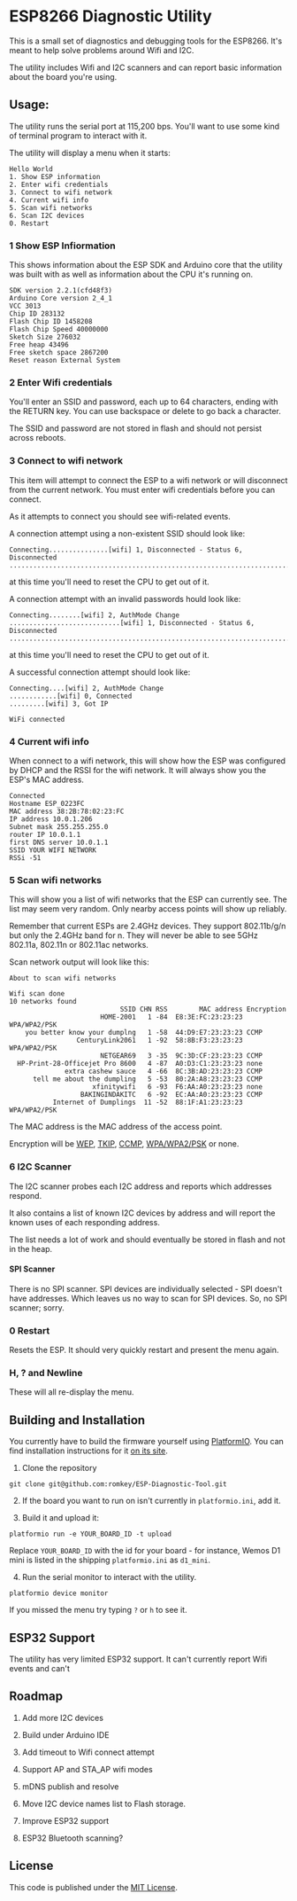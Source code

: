 # ESP8266 Diagnostic Utility

This is a small set of diagnostics and debugging tools for the ESP8266. It's meant to help solve problems around Wifi and I2C.

The utility includes Wifi and I2C scanners and can report basic information about the board you're using.


## Usage:

The utility runs the serial port at 115,200 bps. You'll want to use some kind of terminal program to interact with it.

The utility will display a menu when it starts:
```
Hello World
1. Show ESP information
2. Enter wifi credentials
3. Connect to wifi network
4. Current wifi info
5. Scan wifi networks
6. Scan I2C devices
0. Restart
```

### 1 Show ESP Infiormation

This shows information about the ESP SDK and Arduino core that the utility was built with as well as information about the CPU it's running on.

```
SDK version 2.2.1(cfd48f3)
Arduino Core version 2_4_1
VCC 3013
Chip ID 283132
Flash Chip ID 1458208
Flash Chip Speed 40000000
Sketch Size 276032
Free heap 43496
Free sketch space 2867200
Reset reason External System
```

### 2 Enter Wifi credentials

You'll enter an SSID and password, each up to 64 characters, ending with the RETURN key. You can use backspace or delete to go back a character.

The SSID and password are not stored in flash and should not persist across reboots.

### 3 Connect to wifi network

This item will attempt to connect the ESP to a wifi network or will disconnect from the current network. You must enter wifi credentials before you can connect.

As it attempts to connect you should see wifi-related events.

A connection attempt using a non-existent SSID should look like:

```
Connecting...............[wifi] 1, Disconnected - Status 6, Disconnected
............................................................................................................
```

at this time you'll need to reset the CPU to get out of it. 

A connection attempt with an invalid passwords hould look like:
```
Connecting........[wifi] 2, AuthMode Change
............................[wifi] 1, Disconnected - Status 6, Disconnected
............................................................................
```

at this time you'll need to reset the CPU to get out of it. 

A successful connection attempt should look like:

```
Connecting....[wifi] 2, AuthMode Change
............[wifi] 0, Connected
.........[wifi] 3, Got IP

WiFi connected
```




### 4 Current wifi info

When connect to a wifi network, this will show how the ESP was configured by DHCP and the RSSI for the wifi network. It will always show you the ESP's MAC address.

```
Connected
Hostname ESP_0223FC
MAC address 38:2B:78:02:23:FC
IP address 10.0.1.206
Subnet mask 255.255.255.0
router IP 10.0.1.1
first DNS server 10.0.1.1
SSID YOUR WIFI NETWORK
RSSi -51
```


### 5 Scan wifi networks

This will show you a list of wifi networks that the ESP can currently see. The list may seem very random. Only nearby access points will show up reliably.

Remember that current ESPs are 2.4GHz devices. They support 802.11b/g/n but only the 2.4GHz band for n. They will never be able to see 5GHz 802.11a, 802.11n or 802.11ac networks.

Scan network output will look like this:
```
About to scan wifi networks

Wifi scan done
10 networks found
                            SSID CHN RSS        MAC address Encryption
                       HOME-2001   1 -84  E8:3E:FC:23:23:23 WPA/WPA2/PSK
    you better know your dumplng   1 -58  44:D9:E7:23:23:23 CCMP
                 CenturyLink2061   1 -92  58:8B:F3:23:23:23 WPA/WPA2/PSK
                       NETGEAR69   3 -35  9C:3D:CF:23:23:23 CCMP
  HP-Print-28-Officejet Pro 8600   4 -87  A0:D3:C1:23:23:23 none
              extra cashew sauce   4 -66  8C:3B:AD:23:23:23 CCMP
      tell me about the dumpling   5 -53  80:2A:A8:23:23:23 CCMP
                     xfinitywifi   6 -93  F6:AA:A0:23:23:23 none
                  BAKINGINDAKITC   6 -92  EC:AA:A0:23:23:23 CCMP
           Internet of Dumplings  11 -52  88:1F:A1:23:23:23 WPA/WPA2/PSK
```

The MAC address is the MAC address of the access point.

Encryption will be [WEP](https://en.wikipedia.org/wiki/Wired_Equivalent_Privacy), [TKIP](https://en.wikipedia.org/wiki/Temporal_Key_Integrity_Protocol), [CCMP](https://en.wikipedia.org/wiki/CCMP_(cryptography)), [WPA/WPA2/PSK](https://en.wikipedia.org/wiki/Wi-Fi_Protected_Access) or none.

### 6 I2C Scanner

The I2C scanner probes each I2C address and reports which addresses respond.

It also contains a list of known I2C devices by address and will report the known uses of each responding address.

The list needs a lot of work and should eventually be stored in flash and not in the heap.


#### SPI Scanner

There is no SPI scanner. SPI devices are individually selected - SPI doesn't have addresses. Which leaves us no way to scan for SPI devices. So, no SPI scanner; sorry.

### 0 Restart

Resets the ESP. It should very quickly restart and present the menu again.

### H, ? and Newline

These will all re-display the menu.

## Building and Installation

You currently have to build the firmware yourself using [PlatformIO](https://platformio.org/). You can find installation instructions for it [on its site](https://platformio.org/get-started).

1. Clone the repository
```
git clone git@github.com:romkey/ESP-Diagnostic-Tool.git
```
2. If the board you want to run on isn't currently in `platformio.ini`, add it.

3. Build it and upload it:
```
platformio run -e YOUR_BOARD_ID -t upload
```

Replace `YOUR_BOARD_ID` with the id for your board - for instance, Wemos D1 mini is listed in the shipping `platformio.ini` as `d1_mini`.

4. Run the serial monitor to interact with the utility.
```
platformio device monitor
```

If you missed the menu try typing `?` or `h` to see it.

## ESP32 Support

The utility has very limited ESP32 support. It can't currently report Wifi events and can't

## Roadmap

1. Add more I2C devices

2. Build under Arduino IDE

3. Add timeout to Wifi connect attempt

4. Support AP and STA_AP wifi modes

5. mDNS publish and resolve

6. Move I2C device names list to Flash storage.

7. Improve ESP32 support

8. ESP32 Bluetooth scanning?

## License

This code is published under the [MIT License](https://romkey.mit-license.org/).
